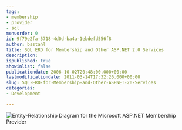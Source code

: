 ```yaml
---
tags:
- membership
- provider
- sql
menuorder: 0
id: 9f79e2fa-5718-4d0d-ba4a-1ebdefd556f8
author: bsstahl
title: SQL ERD for Membership and Other ASP.NET 2.0 Services
description: 
ispublished: true
showinlist: false
publicationdate: 2006-10-02T20:48:00.000+00:00
lastmodificationdate: 2011-03-14T17:32:26.000+00:00
slug: SQL-ERD-for-Membership-and-Other-ASPNET-20-Services
categories:
- Development

---
```

![Entity-Relationship Diagram for the Microsoft ASP.NET Membership Provider]({PathToRoot}/Images/MembershipERD_500x424.png)